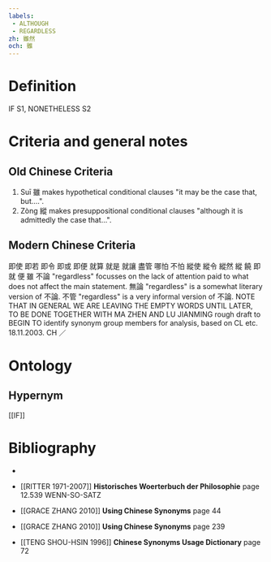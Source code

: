 ```yaml
---
labels: 
 - ALTHOUGH
 - REGARDLESS
zh: 雖然
och: 雖
---
```


# Definition
IF S1, NONETHELESS S2
# Criteria and general notes
## Old Chinese Criteria
1. Suī 雖 makes hypothetical conditional clauses "it may be the case that, but....".
2. Zòng 縱 makes presuppositional conditional clauses "although it is admittedly the case that...".
## Modern Chinese Criteria
即使
即若
即令
即或
即便
就算
就是
就讓
盡管
哪怕
不怕
縱使
縱令
縱然
縱
饒
即
就
便
雖
不論 "regardless" focusses on the lack of attention paid to what does not affect the main statement.
無論 "regardless" is a somewhat literary version of 不論.
不管 "regardless" is a very informal version of 不論.
NOTE THAT IN GENERAL WE ARE LEAVING THE EMPTY WORDS UNTIL LATER, TO BE DONE TOGETHER WITH MA ZHEN AND LU JIANMING
rough draft to BEGIN TO identify synonym group members for analysis, based on CL etc. 18.11.2003. CH ／
# Ontology

## Hypernym
[[IF]]
# Bibliography
- 

- [[RITTER 1971-2007]]
**Historisches Woerterbuch der Philosophie** page 12.539
WENN-SO-SATZ
- [[GRACE ZHANG 2010]]
**Using Chinese Synonyms** page 44

- [[GRACE ZHANG 2010]]
**Using Chinese Synonyms** page 239

- [[TENG SHOU-HSIN 1996]]
**Chinese Synonyms Usage Dictionary** page 72
